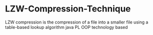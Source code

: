 # LZW-Compression-Technique
LZW compression is the compression of a file into a smaller file using a table-based lookup algorithm
java PL
OOP technology based 
